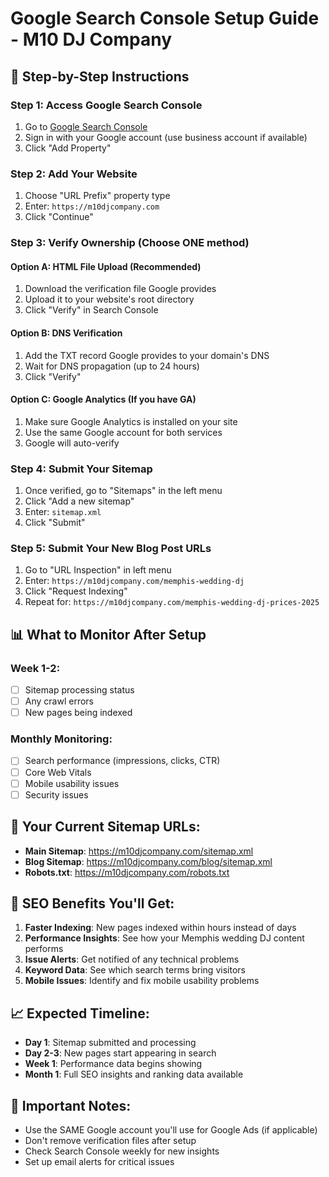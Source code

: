 # Google Search Console Setup Guide - M10 DJ Company

## 🎯 Step-by-Step Instructions

### Step 1: Access Google Search Console
1. Go to [Google Search Console](https://search.google.com/search-console)
2. Sign in with your Google account (use business account if available)
3. Click "Add Property"

### Step 2: Add Your Website
1. Choose "URL Prefix" property type
2. Enter: `https://m10djcompany.com`
3. Click "Continue"

### Step 3: Verify Ownership (Choose ONE method)

#### **Option A: HTML File Upload (Recommended)**
1. Download the verification file Google provides
2. Upload it to your website's root directory
3. Click "Verify" in Search Console

#### **Option B: DNS Verification**
1. Add the TXT record Google provides to your domain's DNS
2. Wait for DNS propagation (up to 24 hours)
3. Click "Verify"

#### **Option C: Google Analytics (If you have GA)**
1. Make sure Google Analytics is installed on your site
2. Use the same Google account for both services
3. Google will auto-verify

### Step 4: Submit Your Sitemap
1. Once verified, go to "Sitemaps" in the left menu
2. Click "Add a new sitemap"
3. Enter: `sitemap.xml`
4. Click "Submit"

### Step 5: Submit Your New Blog Post URLs
1. Go to "URL Inspection" in left menu
2. Enter: `https://m10djcompany.com/memphis-wedding-dj`
3. Click "Request Indexing"
4. Repeat for: `https://m10djcompany.com/memphis-wedding-dj-prices-2025`

## 📊 What to Monitor After Setup

### Week 1-2:
- [ ] Sitemap processing status
- [ ] Any crawl errors
- [ ] New pages being indexed

### Monthly Monitoring:
- [ ] Search performance (impressions, clicks, CTR)
- [ ] Core Web Vitals
- [ ] Mobile usability issues
- [ ] Security issues

## 🔧 Your Current Sitemap URLs:
- **Main Sitemap**: https://m10djcompany.com/sitemap.xml
- **Blog Sitemap**: https://m10djcompany.com/blog/sitemap.xml
- **Robots.txt**: https://m10djcompany.com/robots.txt

## 🎯 SEO Benefits You'll Get:

1. **Faster Indexing**: New pages indexed within hours instead of days
2. **Performance Insights**: See how your Memphis wedding DJ content performs
3. **Issue Alerts**: Get notified of any technical problems
4. **Keyword Data**: See which search terms bring visitors
5. **Mobile Issues**: Identify and fix mobile usability problems

## 📈 Expected Timeline:
- **Day 1**: Sitemap submitted and processing
- **Day 2-3**: New pages start appearing in search
- **Week 1**: Performance data begins showing
- **Month 1**: Full SEO insights and ranking data available

## 🚨 Important Notes:
- Use the SAME Google account you'll use for Google Ads (if applicable)
- Don't remove verification files after setup
- Check Search Console weekly for new insights
- Set up email alerts for critical issues